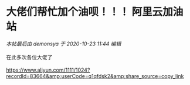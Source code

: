 # 大佬们帮忙加个油呗！！！ 阿里云加油站


<i class="pstatus"> 本帖最后由 demonsya 于 2020-10-23 11:44 编辑 </i><br />
<br />
在此多次各位大佬了<br />
<br />
https://www.aliyun.com/1111/1024?recordId=83664&amp;userCode=q1qfdsk2&amp;share_source=copy_link
